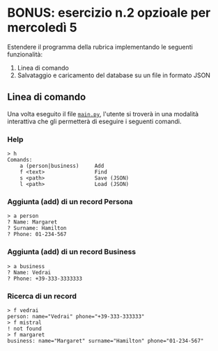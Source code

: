 # BONUS: esercizio n.2 opzioale per mercoledì 5
Estendere il programma della rubrica implementando le seguenti funzionalità:
 1. Linea di comando
 2. Salvataggio e caricamento del database su un file in formato JSON

## Linea di comando
Una volta eseguito il file [`main.py`](main.py), l'utente si troverà in una
modalità interattiva che gli permetterà di eseguire i seguenti comandi.

### Help

    > h
    Comands:
        a (person|business)     Add
        f <text>                Find
        s <path>                Save (JSON)
        l <path>                Load (JSON)

### Aggiunta (add) di un record Persona

    > a person
    ? Name: Margaret
    ? Surname: Hamilton
    ? Phone: 01-234-567

### Aggiunta (add) di un record Business

    > a business
    ? Name: Vedrai
    ? Phone: +39-333-3333333

### Ricerca di un record

    > f vedrai
    person: name="Vedrai" phone="+39-333-333333"
    > f mistral
    ! not found
    > f margaret
    business: name="Margaret" surname="Hamilton" phone="01-234-567"